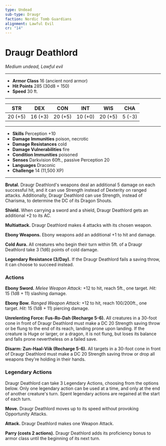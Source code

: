 ```yaml
---
type: Undead
sub-type: Draugr
faction: Nordic Tomb Guardians
alignment: Lawful Evil
cr: "14"
---
```

# Draugr Deathlord
*Medium undead, Lawful evil*  
___  
- **Armor Class** 16 (ancient nord armor)  
- **Hit Points** 285 (30d8 + 150)  
- **Speed** 30 ft.  
___  
| **STR** | **DEX** | **CON** | **INT** | **WIS** | **CHA** |  
|:-------:|:-------:|:-------:|:-------:|:-------:|:-------:|  
| 20 (+5) | 16 (+3) | 20 (+5) | 10 (+0) | 20 (+5) | 5 (-3) |  
___  
- **Skills** Perception +10  
- **Damage Immunities** poison, necrotic  
- **Damage Resistances** cold  
- **Damage Vulnerabilities** fire  
- **Condition Immunities** poisoned  
- **Senses** Darkvision 60ft., passive Perception 20  
- **Languages** Draconic  
- **Challenge** 14 (11,500 XP)  
___  
**Brutal.** Draugr Deathlord's weapons deal an additional 5 damage on each successful hit, and it can use Strength instead of Dexterity on ranged attacks. Additionally, Draugr Deathlord can use Strength, instead of Charisma, to determine the DC of its Dragon Shouts.  

**Shield.** When carrying a sword and a shield, Draugr Deathlord gets an additional +2 to its AC.  

**Multiattack.** Draugr Deathlord makes 4 attacks with its chosen weapon.  

**Ebony Weapons.** Ebony weapons add an additional +1 to hit and damage.  

**Cold Aura.** All creatures who begin their turn within 5ft. of a Draugr Deathlord take 3 (1d6) points of cold damage.  

**Legendary Resistance (3/Day).** If the Draugr Deathlord fails a saving throw, it can choose to succeed instead.  

### Actions  

**Ebony Sword.** *Melee Weapon Attack:* +12 to hit, reach 5ft., one target. *Hit:* 15 (1d8 + 11) slashing damage.  

**Ebony Bow.** *Ranged Weapon Attack:* +12 to hit, reach 100/200ft., one target. *Hit:* 15 (1d8 + 11) piercing damage.  

**Unrelenting Force: Fus-Ro-Dah (Recharge 5-6).** All creatures in a 30-foot cone in front of Draugr Deathlord must make a DC 20 Strength saving throw or be flung to the end of its reach, landing prone upon landing. If the creature is Huge or larger, or a dragon, it is not flung, but loses its balance and falls prone nevertheless on a failed save.  

**Disarm: Zun-Haal-Viik (Recharge 5-6).** All targets in a 30-foot cone in front of Draugr Deathlord must make a DC 20 Strength saving throw or drop all weapons they're holding in their hands.  

### Legendary Actions  
Draugr Deathlord can take 3 Legendary Actions, choosing from the options below. Only one legendary action can be used at a time, and only at the end of another creature's turn. Spent legendary actions are regained at the start of each turn.  

**Move.** Draugr Deathlord moves up to its speed without provoking Opportunity Attacks.  

**Attack.** Draugr Deathlord makes one Weapon Attack.  

**Parry (costs 2 actions).** Draugr Deathlord adds its proficiency bonus to armor class until the beginning of its next turn.  
